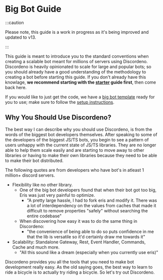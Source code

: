 # Big Bot Guide

:::caution

Please note, this guide is a work in progress as it's being improved and updated to v13.

:::

This guide is meant to introduce you to the standard conventions when creating a scalable bot meant for millions of
servers using Discordeno. Discordeno is heavily opinionated to scale for large and popular bots; so you should already
have a good understanding of the methodology to creating a bot before starting this guide. If you don't already have
this knowlage, **we recommend starting with the [starter](/docs/starter/getting-started) guide first**, then come back
here.

If you would like to just get the code, we have a
[big bot template](https://github.com/discordeno/discordeno/blob/main/template/bigbot) ready for you to use; make sure
to follow the [setup instructions](https://github.com/discordeno/discordeno/tree/main/template/bigbot#setup).

## Why You Should Use Discordeno?

The best way I can describe why you should use Discordeno, is from the words of the biggest bot developers themselves.
After speaking to some of the developers of the biggest JS/TS bots, you begin to see a pattern of users unhappy with the
current state of JS/TS libraries. They are no longer able to help them scale easily and are starting to move away to
other libraries or having to make their own libraries because they need to be able to make their bot distributed.

The following quotes are from developers who have bot's in atleast 1 million+ discord servers.

- Flexibility like no other library.
  - One of the big bot developers found that when their bot got too big, Eris was just very painful to optimize.
    - "A pretty large hassle, I had to fork eris and modify it. There was a lot of interdependency on the values from
      caches that made it difficult to remove properties "safely" without searching the entire codebase"
  - When discovering how easy it was to do the same thing in Discordeno:
    - "the convenience of being able to do so puts confidence in me that the lib is versatile so it'd certainly draw me
      towards it"
- Scalability: Standalone Gateway, Rest, Event Handler, Commands, Cache and much more.
  - "All this sound like a dream (especially when you currently use eris)"

Discordeno provides you all the tools that you need to make bot development really easy. As the old saying goes, the
best way to learn to ride a bicycle is to actually try riding a bicycle. So let's try out Discordeno.
